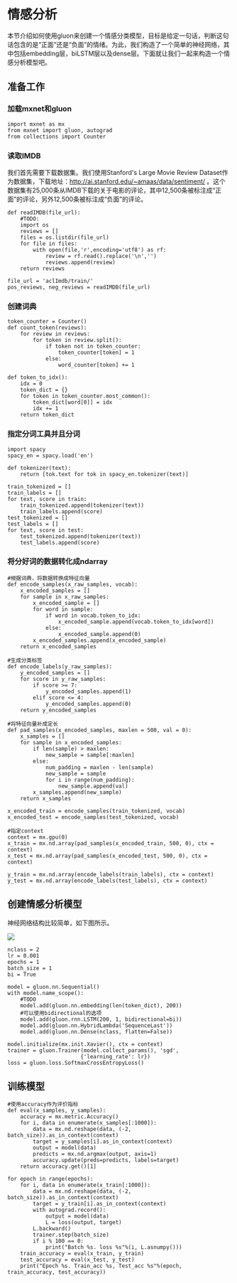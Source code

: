 # 情感分析

本节介绍如何使用gluon来创建一个情感分类模型，目标是给定一句话，判断这句话包含的是“正面”还是“负面”的情绪。为此，我们构造了一个简单的神经网络，其中包括embedding层，biLSTM层以及dense层。下面就让我们一起来构造一个情感分析模型吧。


## 准备工作

### 加载mxnet和gluon

```{.python .input}
import mxnet as mx
from mxnet import gluon, autograd
from collections import Counter
```

### 读取IMDB

我们首先需要下载数据集。我们使用Stanford's Large Movie Review Dataset作为数据集，下载地址：http://ai.stanford.edu/~amaas/data/sentiment/ 。这个数据集有25,000条从IMDB下载的关于电影的评论，其中12,500条被标注成“正面”的评论，另外12,500条被标注成“负面”的评论。

```{.python .input}
def readIMDB(file_url):
    #TODO:
    import os
    reviews = []
    files = os.listdir(file_url)
    for file in files:
        with open(file,'r',encoding='utf8') as rf:
            review = rf.read().replace('\n','')
            reviews.append(review)
    return reviews

file_url = 'aclImdb/train/'
pos_reviews, neg_reviews = readIMDB(file_url)
```

### 创建词典

```{.python .input}
token_counter = Counter()
def count_token(reviews):
    for review in reviews:
        for token in review.split():
            if token not in token_counter:
                token_counter[token] = 1
            else:
                word_counter[token] += 1

def token_to_idx():
    idx = 0
    token_dict = {}
    for token in token_counter.most_common():
        token_dict[word[0]] = idx
        idx += 1
    return token_dict
```

### 指定分词工具并且分词

```{.python .input}
import spacy
spacy_en = spacy.load('en')

def tokenizer(text):
    return [tok.text for tok in spacy_en.tokenizer(text)]
```

```{.python .input}
train_tokenized = []
train_labels = []
for text, score in train:
    train_tokenized.append(tokenizer(text))
    train_labels.append(score)
test_tokenized = []
test_labels = []
for text, score in test:
    test_tokenized.append(tokenizer(text))
    test_labels.append(score)
```

### 将分好词的数据转化成ndarray

```{.python .input}
#根据词典，将数据转换成特征向量
def encode_samples(x_raw_samples, vocab):
    x_encoded_samples = []
    for sample in x_raw_samples:
        x_encoded_sample = []
        for word in sample:
            if word in vocab.token_to_idx:
                x_encoded_sample.append(vocab.token_to_idx[word])
            else:
                x_encoded_sample.append(0)
        x_encoded_samples.append(x_encoded_sample)            
    return x_encoded_samples

#生成分类标签
def encode_labels(y_raw_samples):
    y_encoded_samples = []
    for score in y_raw_samples:
        if score >= 7:
            y_encoded_samples.append(1)
        elif score <= 4:
            y_encoded_samples.append(0)
    return y_encoded_samples

#将特征向量补成定长
def pad_samples(x_encoded_samples, maxlen = 500, val = 0):
    x_samples = []
    for sample in x_encoded_samples:
        if len(sample) > maxlen:
            new_sample = sample[:maxlen]
        else:
            num_padding = maxlen - len(sample)
            new_sample = sample
            for i in range(num_padding):
                new_sample.append(val)
        x_samples.append(new_sample)
    return x_samples
```

```{.python .input}
x_encoded_train = encode_samples(train_tokenized, vocab)
x_encoded_test = encode_samples(test_tokenized, vocab)
```

```{.python .input}
#指定context
context = mx.gpu(0)
x_train = mx.nd.array(pad_samples(x_encoded_train, 500, 0), ctx = context)
x_test = mx.nd.array(pad_samples(x_encoded_test, 500, 0), ctx = context)
```

```{.python .input}
y_train = mx.nd.array(encode_labels(train_labels), ctx = context)
y_test = mx.nd.array(encode_labels(test_labels), ctx = context)
```

## 创建情感分析模型

神经网络结构比较简单，如下图所示。

<img src="phuong huong xac dinh.PNG">

```{.python .input}
nclass = 2
lr = 0.001
epochs = 1
batch_size = 1
bi = True

model = gluon.nn.Sequential()
with model.name_scope():
    #TODO
    model.add(gluon.nn.embedding(len(token_dict), 200))
    #可以使用bidirectional的选项
    model.add(gluon.rnn.LSTM(200, 1, bidirectional=bi))
    model.add(gluon.nn.HybridLambda('SequenceLast'))
    model.add(gluon.nn.Dense(nclass, flatten=False))

model.initialize(mx.init.Xavier(), ctx = context)
trainer = gluon.Trainer(model.collect_params(), 'sgd',
                       {'learning_rate': lr})
loss = gluon.loss.SoftmaxCrossEntropyLoss()
```

## 训练模型

```{.python .input}
#使用accuracy作为评价指标
def eval(x_samples, y_samples):
    accuracy = mx.metric.Accuracy()
    for i, data in enumerate(x_samples[:1000]):
        data = mx.nd.reshape(data, (-2, batch_size)).as_in_context(context)
        target = y_samples[i].as_in_context(context)
        output = model(data)
        predicts = mx.nd.argmax(output, axis=1)
        accuracy.update(preds=predicts, labels=target)
    return accuracy.get()[1]
```

```{.python .input}
for epoch in range(epochs):
    for i, data in enumerate(x_train[:1000]):
        data = mx.nd.reshape(data, (-2, batch_size)).as_in_context(context)
        target = y_train[i].as_in_context(context)
        with autograd.record():
            output = model(data)
            L = loss(output, target)
        L.backward()
        trainer.step(batch_size)
        if i % 100 == 0:
            print("Batch %s. loss %s"%(i, L.asnumpy()))
    train_accuracy = eval(x_train, y_train)
    test_accuracy = eval(x_test, y_test)
    print("Epoch %s. Train_acc %s, Test_acc %s"%(epoch, train_accuracy, test_accuracy))
```
